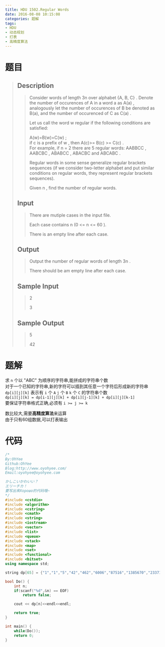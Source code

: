 ```yaml
---
title: HDU 1502.Regular Words
date: 2016-08-08 10:15:08
categories: 题解
tags:
- HDU
- 动态规划
- 打表
- 高精度算法
---
```

# 题目
> 
> ## Description  
>> Consider words of length 3n over alphabet {A, B, C} . Denote the number of occurences of A in a word a as A(a) , analogously let the number of occurences of B be denoted as B(a), and the number of occurenced of C as C(a) .   
>>   
>> Let us call the word w regular if the following conditions are satisfied:   
>>   
>> A(w)=B(w)=C(w) ;   
>> if c is a prefix of w , then A(c)>= B(c) >= C(c) .   
>> For example, if n = 2 there are 5 regular words: AABBCC , AABCBC , ABABCC , ABACBC and ABCABC .   
>>   
>> Regular words in some sense generalize regular brackets sequences (if we consider two-letter alphabet and put similar conditions on regular words, they represent regular brackets sequences).   
>>   
>> Given n , find the number of regular words.  
>> <!--more-->  
> 
> ## Input  
>> There are mutiple cases in the input file.   
>>   
>> Each case contains n (0 <= n <= 60 ).   
>>   
>> There is an empty line after each case.  
> 
> ## Output  
>> Output the number of regular words of length 3n .   
>>   
>> There should be am empty line after each case.  
> 
> ## Sample Input  
>> 2  
>>   
>> 3  
> 
> ## Sample Output  
>> 5  
>>   
>> 42  

# 题解

求 `n` 个以 "ABC" 为顺序的字符串,能拼成的字符串个数  
对于一个已知的字符串,新的字符可以插到其任意一个字符后形成新的字符串  
`dp[i][j][k]` 表示有 `i` 个 `A` `j` 个 `B` `k` 个 `C` 的字符串个数  
`dp[i][j][k] = dp[i-1][j][k] + dp[i][j-1][k] + dp[i][j][k-1]`  
要保证字符串格式正确,必须有 `i >= j >= k`  

数比较大,需要**高精度算法**来运算  
由于只有60组数据,可以打表输出  

# 代码
```cpp Regular Words https://github.com/OhYee/ACM.github.io/blob/master\HDU\1502.Regular%20Words.cpp 代码备份
/*
By:OhYee
Github:OhYee
Blog:http://www.oyohyee.com/
Email:oyohyee@oyohyee.com

かしこいかわいい？
エリーチカ！
要写出来Хорошо的代码哦~
*/
#include <cstdio>
#include <algorithm>
#include <cstring>
#include <cmath>
#include <string>
#include <iostream>
#include <vector>
#include <list>
#include <queue>
#include <stack>
#include <map>
#include <set>
#include <functional>
#include <bitset>
using namespace std;

string dp[65] = {"1","1","5","42","462","6006","87516","1385670","23371634","414315330","7646001090","145862174640","2861142656400","57468093927120","1178095925505960","24584089974896430","521086299271824330","11198784501894470250","243661974372798631650","5360563436201569896300","119115896614816702500900","2670926804331443293626900","60386171228363065768956000","1375596980582110638216817680","31554078431506568639711925552","728440733705121725605657358256","16916012593818937850175820875056","394984727560107218767652172156480","9269882950945137003216002357575872","218589820552932101591964442689934272","5177405669064206309480641678873685136","123139887106265725065261170839575261246","2940211742938376804365727956142799686970","70461309651358512358741033490151564263034","1694426732092192797198296281548882854896770","40879953049935966764838175153044218787509460","989318124094680800242093703952690318964293660","24011992526103689868224096174884123328708261100","584414956558400574946623386902564355477176447080","14261150342358043298392602404780869211095488665940","348876433985002864104580005170614922408018905657020","8555006509113973886896694412506009110609925390878620","210257823823361408953856390159370731312558948560177500","5178713915261459187808923452167773648813573133021584000","127816663734641521693312994768720558317819058630953008000","3160890723051037742300958639363743464856851891194511344000","78316111638147520232116305011469771592038383559489541704000","1943917771018304520047172570820410402016667020494472553010000","48334523581589010102952513742546024844918906756931542442556400","1203813957908516875152358489329058054078745007110871474716375280","30029983483935083858438698423851117882968874317657169412268673840","750270153399794678576435057573545926324276055884108148422050727840","18772482769028405636917719941593858764528793976890630506115671775200","470373947038907707302405010980987131831213397364392909428995307126880","11802109943885320655951253002795677125946808879324767545672973160638080","296516920131524804299707608337156053506400465189952712435084509896783040","7459203321130790040650176332416188852363369960068846727881499803410725440","187875141510304732204453155491218970539216498205240765481036372897711988800","4737637890492057297860769571861620074038072983555206964113320603342642320960","119605940186192921945993199027326146131452990076639651225155962772912609414400","3022912056752362939484322031260179006906680462576858197252183463144268821651200"};

bool Do() {
	int n;
	if(scanf("%d",&n) == EOF)
		return false;

	cout << dp[n]<<endl<<endl;

	return true;
}

int main() {
	while(Do());
	return 0;
}
```